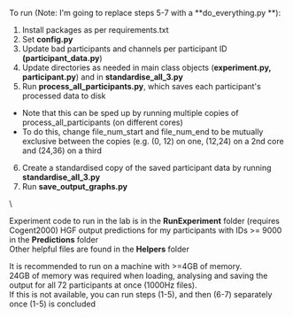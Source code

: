 To run (Note: I'm going to replace steps 5-7 with a **do_everything.py **):    

1) Install packages as per requirements.txt  
2) Set **config.py**  
3) Update bad participants and channels per participant ID **(participant_data.py**)  
4) Update directories as needed in main class objects (**experiment.py, participant.py**) and in **standardise_all_3.py**    
5) Run **process_all_participants.py**, which saves each participant's processed data to disk  
- Note that this can be sped up by running multiple copies of process_all_participants (on different cores)  
- To do this, change file_num_start and file_num_end to be mutually exclusive between the copies  (e.g. (0, 12) on one, (12,24) on a 2nd core and (24,36) on a third  
6) Create a standardised copy of the saved participant data by running **standardise_all_3.py**  
7) Run **save_output_graphs.py**   


  
  \

  
Experiment code to run in the lab is in the **RunExperiment** folder (requires Cogent2000)
HGF output predictions for my participants with IDs >= 9000 in the **Predictions** folder  
Other helpful files are found in the **Helpers** folder  
  
It is recommended to run on a machine with >=4GB of memory.  
24GB of memory was required when loading, analysing and saving the output for all 72 participants at once (1000Hz files).  
If this is not available, you can run steps (1-5), and then (6-7) separately once (1-5) is concluded  

